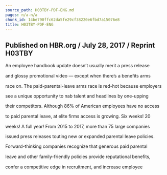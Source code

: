 ```yaml
---
source_path: H03TBY-PDF-ENG.md
pages: n/a-n/a
chunk_id: 14be790ffc62da5fe29cf38220e6fbd7a15076e8
title: H03TBY-PDF-ENG
---
```

## Published on HBR.org / July 28, 2017 / Reprint H03TBY

An employee handbook update doesn’t usually merit a press release

and glossy promotional video — except when there’s a beneﬁts arms

race on. The paid-parental-leave arms race is red-hot because employers

see a unique opportunity to nab talent and headlines by one-upping

their competitors. Although 86% of American employees have no access

to paid parental leave, at elite ﬁrms access is growing. Six weeks! 20

weeks! A full year! From 2015 to 2017, more than 75 large companies

issued press releases touting new or expanded parental leave policies.

Forward-thinking companies recognize that generous paid parental

leave and other family-friendly policies provide reputational beneﬁts,

confer a competitive edge in recruitment, and increase employee
